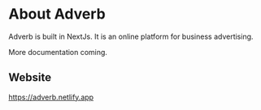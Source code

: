 # About Adverb

Adverb is built in NextJs. It is an online platform for business advertising.

More documentation coming.

## Website

https://adverb.netlify.app
